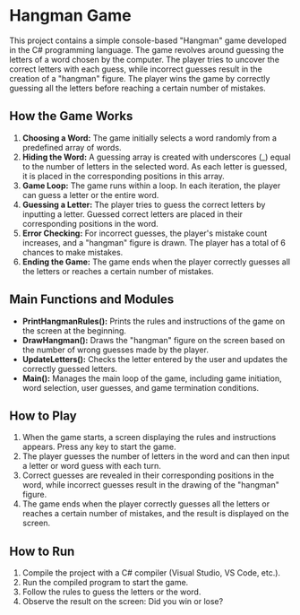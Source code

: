 # **Hangman Game**

This project contains a simple console-based "Hangman" game developed in the C# programming language. The game revolves around guessing the letters of a word chosen by the computer. The player tries to uncover the correct letters with each guess, while incorrect guesses result in the creation of a "hangman" figure. The player wins the game by correctly guessing all the letters before reaching a certain number of mistakes.

## **How the Game Works**

1. **Choosing a Word:** The game initially selects a word randomly from a predefined array of words.
2. **Hiding the Word:** A guessing array is created with underscores (_) equal to the number of letters in the selected word. As each letter is guessed, it is placed in the corresponding positions in this array.
3. **Game Loop:** The game runs within a loop. In each iteration, the player can guess a letter or the entire word.
4. **Guessing a Letter:** The player tries to guess the correct letters by inputting a letter. Guessed correct letters are placed in their corresponding positions in the word.
5. **Error Checking:** For incorrect guesses, the player's mistake count increases, and a "hangman" figure is drawn. The player has a total of 6 chances to make mistakes.
6. **Ending the Game:** The game ends when the player correctly guesses all the letters or reaches a certain number of mistakes.

## **Main Functions and Modules**

- **PrintHangmanRules():** Prints the rules and instructions of the game on the screen at the beginning.
- **DrawHangman():** Draws the "hangman" figure on the screen based on the number of wrong guesses made by the player.
- **UpdateLetters():** Checks the letter entered by the user and updates the correctly guessed letters.
- **Main():** Manages the main loop of the game, including game initiation, word selection, user guesses, and game termination conditions.

## **How to Play**

1. When the game starts, a screen displaying the rules and instructions appears. Press any key to start the game.
2. The player guesses the number of letters in the word and can then input a letter or word guess with each turn.
3. Correct guesses are revealed in their corresponding positions in the word, while incorrect guesses result in the drawing of the "hangman" figure.
4. The game ends when the player correctly guesses all the letters or reaches a certain number of mistakes, and the result is displayed on the screen.

## **How to Run**

1. Compile the project with a C# compiler (Visual Studio, VS Code, etc.).
2. Run the compiled program to start the game.
3. Follow the rules to guess the letters or the word.
4. Observe the result on the screen: Did you win or lose?
